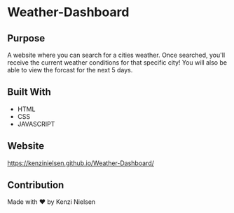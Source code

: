 # Weather-Dashboard

## Purpose
A website where you can search for a cities weather. Once searched, you'll receive the current weather conditions for that specific city! You will also be able to view the forcast for the next 5 days.

## Built With
* HTML
* CSS
* JAVASCRIPT

## Website
https://kenzinielsen.github.io/Weather-Dashboard/

## Contribution
Made with ❤️ by Kenzi Nielsen
